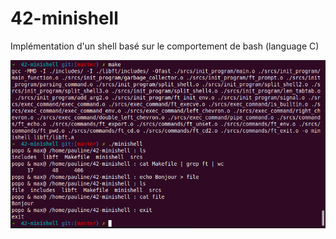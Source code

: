 # 42-minishell

Implémentation d'un shell basé sur le comportement de bash (language C)

![](screen-minishell.png)
